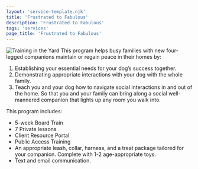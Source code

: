 ```yaml
---
layout: 'service-template.njk'
title: 'Frustrated to Fabulous'
description: 'Frustrated to Fabulous'
tags: 'services'
page_title: 'Frustrated to Fabulous'
---
```

![Training in the Yard](https://res.cloudinary.com/ftpta-com/image/upload/v1667322860/training/20220930_finn_jack_crystal_ewgzde.jpg "Training in the Yard!")
This program helps busy families with new four-legged companions maintain or regain peace in their homes by:
1.	Establishing your essential needs for your dog’s success together.
2.	Demonstrating appropriate interactions with your dog with the whole family.
3.	Teach you and your dog how to navigate social interactions in and out of the home.
So that you and your family can bring along a social well-mannered companion that lights up any room you walk into.

This program includes:
-	5-week Board Train
-	7 Private lessons
-	Client Resource Portal
-	Public Access Training
-	An appropriate leash, collar, harness, and a treat package tailored for your companion.  Complete with 1-2 age-appropriate toys.
-	Text and email communication.


